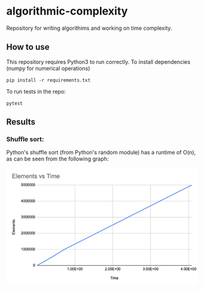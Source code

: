 # algorithmic-complexity
Repository for writing algorithims and working on time complexity.

## How to use
This repository requires Python3 to run correctly. To install dependencies (numpy for numerical operations)
```
pip install -r requirements.txt
```

To run tests in the repo:
```
pytest
```

## Results
### Shuffle sort:
Python's shuffle sort (from Python's random module) has a runtime of O(n), as can be seen from the following graph:

![built in shuffle](./shuffle_sort/built_in_time_graph.png)